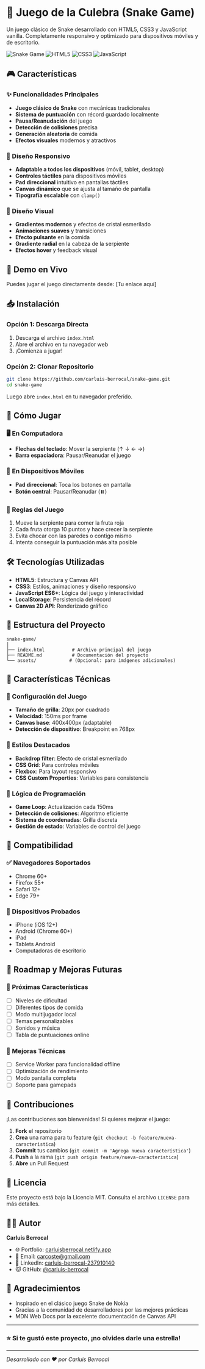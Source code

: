 # 🐍 Juego de la Culebra (Snake Game)

Un juego clásico de Snake desarrollado con HTML5, CSS3 y JavaScript vanilla. Completamente responsivo y optimizado para dispositivos móviles y de escritorio.

![Snake Game](https://img.shields.io/badge/Game-Snake-brightgreen) ![HTML5](https://img.shields.io/badge/HTML5-E34F26?logo=html5&logoColor=white) ![CSS3](https://img.shields.io/badge/CSS3-1572B6?logo=css3&logoColor=white) ![JavaScript](https://img.shields.io/badge/JavaScript-F7DF1E?logo=javascript&logoColor=black)

## 🎮 Características

### ✨ Funcionalidades Principales
- **Juego clásico de Snake** con mecánicas tradicionales
- **Sistema de puntuación** con récord guardado localmente
- **Pausa/Reanudación** del juego
- **Detección de colisiones** precisa
- **Generación aleatoria** de comida
- **Efectos visuales** modernos y atractivos

### 📱 Diseño Responsivo
- **Adaptable a todos los dispositivos** (móvil, tablet, desktop)
- **Controles táctiles** para dispositivos móviles
- **Pad direccional** intuitivo en pantallas táctiles
- **Canvas dinámico** que se ajusta al tamaño de pantalla
- **Tipografía escalable** con `clamp()`

### 🎨 Diseño Visual
- **Gradientes modernos** y efectos de cristal esmerilado
- **Animaciones suaves** y transiciones
- **Efecto pulsante** en la comida
- **Gradiente radial** en la cabeza de la serpiente
- **Efectos hover** y feedback visual

## 🚀 Demo en Vivo

Puedes jugar el juego directamente desde: [Tu enlace aquí]

## 📥 Instalación

### Opción 1: Descarga Directa
1. Descarga el archivo `index.html`
2. Abre el archivo en tu navegador web
3. ¡Comienza a jugar!

### Opción 2: Clonar Repositorio
```bash
git clone https://github.com/carluis-berrocal/snake-game.git
cd snake-game
```

Luego abre `index.html` en tu navegador preferido.

## 🎯 Cómo Jugar

### 🖥️ En Computadora
- **Flechas del teclado**: Mover la serpiente (↑ ↓ ← →)
- **Barra espaciadora**: Pausar/Reanudar el juego

### 📱 En Dispositivos Móviles
- **Pad direccional**: Toca los botones en pantalla
- **Botón central**: Pausar/Reanudar (⏸️)

### 🎪 Reglas del Juego
1. Mueve la serpiente para comer la fruta roja
2. Cada fruta otorga 10 puntos y hace crecer la serpiente
3. Evita chocar con las paredes o contigo mismo
4. Intenta conseguir la puntuación más alta posible

## 🛠️ Tecnologías Utilizadas

- **HTML5**: Estructura y Canvas API
- **CSS3**: Estilos, animaciones y diseño responsivo
- **JavaScript ES6+**: Lógica del juego y interactividad
- **LocalStorage**: Persistencia del récord
- **Canvas 2D API**: Renderizado gráfico

## 📁 Estructura del Proyecto

```
snake-game/
│
├── index.html          # Archivo principal del juego
├── README.md           # Documentación del proyecto
└── assets/            # (Opcional: para imágenes adicionales)
```

## 🔧 Características Técnicas

### 📐 Configuración del Juego
- **Tamaño de grilla**: 20px por cuadrado
- **Velocidad**: 150ms por frame
- **Canvas base**: 400x400px (adaptable)
- **Detección de dispositivo**: Breakpoint en 768px

### 🎨 Estilos Destacados
- **Backdrop filter**: Efecto de cristal esmerilado
- **CSS Grid**: Para controles móviles
- **Flexbox**: Para layout responsivo
- **CSS Custom Properties**: Variables para consistencia

### 🧠 Lógica de Programación
- **Game Loop**: Actualización cada 150ms
- **Detección de colisiones**: Algoritmo eficiente
- **Sistema de coordenadas**: Grilla discreta
- **Gestión de estado**: Variables de control del juego

## 📱 Compatibilidad

### ✅ Navegadores Soportados
- Chrome 60+
- Firefox 55+
- Safari 12+
- Edge 79+

### 📱 Dispositivos Probados
- iPhone (iOS 12+)
- Android (Chrome 60+)
- iPad
- Tablets Android
- Computadoras de escritorio

## 🎯 Roadmap y Mejoras Futuras

### 🔄 Próximas Características
- [ ] Niveles de dificultad
- [ ] Diferentes tipos de comida
- [ ] Modo multijugador local
- [ ] Temas personalizables
- [ ] Sonidos y música
- [ ] Tabla de puntuaciones online

### 🐛 Mejoras Técnicas
- [ ] Service Worker para funcionalidad offline
- [ ] Optimización de rendimiento
- [ ] Modo pantalla completa
- [ ] Soporte para gamepads

## 🤝 Contribuciones

¡Las contribuciones son bienvenidas! Si quieres mejorar el juego:

1. **Fork** el repositorio
2. **Crea** una rama para tu feature (`git checkout -b feature/nueva-caracteristica`)
3. **Commit** tus cambios (`git commit -m 'Agrega nueva característica'`)
4. **Push** a la rama (`git push origin feature/nueva-caracteristica`)
5. **Abre** un Pull Request

## 📄 Licencia

Este proyecto está bajo la Licencia MIT. Consulta el archivo `LICENSE` para más detalles.

## 👨‍💻 Autor

**Carluis Berrocal**
- 🌐 Portfolio: [carluisberrocal.netlify.app](https://carluisberrocal.netlify.app)
- 📧 Email: [carcoste@gmail.com](mailto:carcoste@gmail.com)
- 💼 LinkedIn: [carluis-berrocal-237910140](https://www.linkedin.com/in/carluis-berrocal-237910140)
- 🐱 GitHub: [@carluis-berrocal](https://github.com/carluis-berrocal)

## 🙏 Agradecimientos

- Inspirado en el clásico juego Snake de Nokia
- Gracias a la comunidad de desarrolladores por las mejores prácticas
- MDN Web Docs por la excelente documentación de Canvas API

---

### ⭐ Si te gustó este proyecto, ¡no olvides darle una estrella!

---

*Desarrollado con ❤️ por Carluis Berrocal*